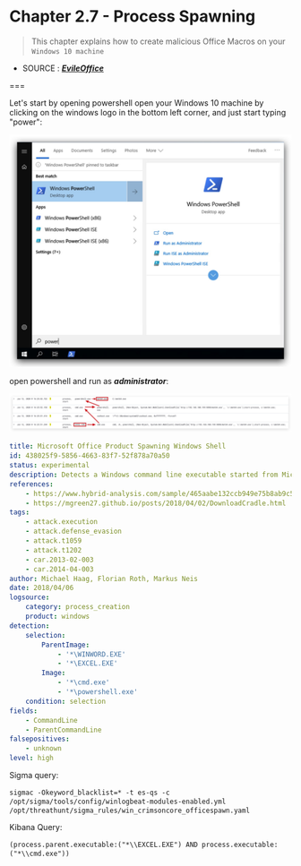 # Chapter 2.7 - Process Spawning 
>This chapter explains how to create malicious Office Macros on your `Windows 10 machine`

- SOURCE : ***[EvileOffice](https://github.com/thelinuxchoice/eviloffice)*** 

===

Let's start by opening powershell open your Windows 10 machine by clicking on the windows logo in the bottom left corner, and just start typing "power":

![Screenshot command](./assets/04-powershell.jpg)


open powershell and run as ___administrator___:


![Screenshot command](./assets/01-excelspawnkibana.jpg)

```yaml
title: Microsoft Office Product Spawning Windows Shell
id: 438025f9-5856-4663-83f7-52f878a70a50
status: experimental
description: Detects a Windows command line executable started from Microsoft Word, Excel, Powerpoint, Publisher and Visio.
references:
    - https://www.hybrid-analysis.com/sample/465aabe132ccb949e75b8ab9c5bda36d80cf2fd503d52b8bad54e295f28bbc21?environmentId=100
    - https://mgreen27.github.io/posts/2018/04/02/DownloadCradle.html
tags:
    - attack.execution
    - attack.defense_evasion
    - attack.t1059
    - attack.t1202
    - car.2013-02-003
    - car.2014-04-003
author: Michael Haag, Florian Roth, Markus Neis
date: 2018/04/06
logsource:
    category: process_creation
    product: windows
detection:
    selection:
        ParentImage:
            - '*\WINWORD.EXE'
            - '*\EXCEL.EXE'
        Image:
            - '*\cmd.exe'
            - '*\powershell.exe'
    condition: selection
fields:
    - CommandLine
    - ParentCommandLine
falsepositives:
    - unknown
level: high
```

Sigma query:

```code
sigmac -Okeyword_blacklist=* -t es-qs -c /opt/sigma/tools/config/winlogbeat-modules-enabled.yml /opt/threathunt/sigma_rules/win_crimsoncore_officespawn.yaml
```

Kibana Query:
```code
(process.parent.executable:("*\\EXCEL.EXE") AND process.executable:("*\\cmd.exe"))
```